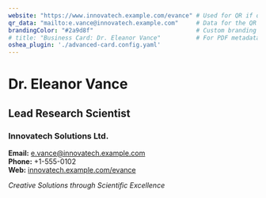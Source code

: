 ```yaml
---
website: "https://www.innovatech.example.com/evance" # Used for QR if qr_data is not set
qr_data: "mailto:e.vance@innovatech.example.com"     # Data for the QR code
brandingColor: "#2a9d8f"                             # Custom branding color
# title: "Business Card: Dr. Eleanor Vance"          # For PDF metadata, not card display
oshea_plugin: './advanced-card.config.yaml'
---
```


# Dr. Eleanor Vance
## Lead Research Scientist
### Innovatech Solutions Ltd.

**Email:** e.vance@innovatech.example.com  
**Phone:** +1-555-0102  
**Web:** [innovatech.example.com/evance](https://www.innovatech.example.com/evance)

*Creative Solutions through Scientific Excellence*
